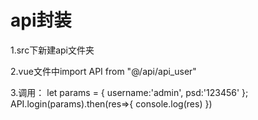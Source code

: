 # api封装

1.src下新建api文件夹

2.vue文件中import API from "@/api/api_user"

3.调用： let params = {
            username:'admin',
            psd:'123456'
         };
         API.login(params).then(res=>{
            console.log(res)
         })
